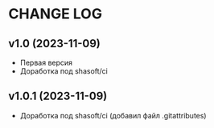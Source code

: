 CHANGE LOG
==========

## v1.0 (2023-11-09)
* Первая версия
* Доработка под shasoft/ci

## v1.0.1 (2023-11-09)
* Доработка под shasoft/ci (добавил файл .gitattributes)